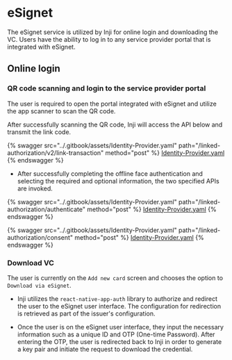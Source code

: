 # eSignet

The eSignet service is utilized by Inji for online login and downloading the VC.  Users have the ability to log in to any service provider portal that is integrated with eSignet.

## Online login

### QR code scanning and login to the service provider portal

The user is required to open the portal integrated with eSignet and utilize the app scanner to scan the QR code. 

After successfully scanning the QR code, Inji will access the API below and transmit the link code.

{% swagger src="../.gitbook/assets/Identity-Provider.yaml" path="/linked-authorization/v2/link-transaction" method="post" %}
[Identity-Provider.yaml](../.gitbook/assets/Identity-Provider.yaml)
{% endswagger %}

* After successfully completing the offline face authentication and selecting the required and optional information, the two specified APIs are invoked.

{% swagger src="../.gitbook/assets/Identity-Provider.yaml" path="/linked-authorization/authenticate" method="post" %}
[Identity-Provider.yaml](../.gitbook/assets/Identity-Provider.yaml)
{% endswagger %}

{% swagger src="../.gitbook/assets/Identity-Provider.yaml" path="/linked-authorization/consent" method="post" %}
[Identity-Provider.yaml](../.gitbook/assets/Identity-Provider.yaml)
{% endswagger %}

### Download VC

The user is currently on the `Add new card` screen and chooses the option to `Download via eSignet`.

* Inji utilizes the `react-native-app-auth` library to authorize and redirect the user to the eSignet user interface. The configuration for redirection is retrieved as part of the issuer's configuration.

* Once the user is on the eSignet user interface, they input the necessary information such as a unique ID and OTP (One-time Password). After entering the OTP, the user is redirected back to Inji in order to generate a key pair and initiate the request to download the credential.

[//]: <> (Add download credential endpoint)

